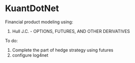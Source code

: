 # KuantDotNet

Financial product modeling using:

1. Hull J.C. - OPTIONS, FUTURES, AND OTHER DERIVATIVES

To do:

1. Complete the part of hedge strategy using futures
2. configure log4net
